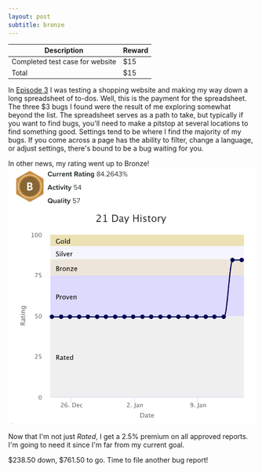 ```yaml
---
layout: post
subtitle: bronze
---
```


| Description | Reward |
|---|---|
| Completed test case for website | $15 |
| Total | $15 |

In [Episode 3](https://trobbierob.github.io/2022/12/29/test-or-flop-s1-e3.html) I was testing a shopping website and making my way down a long spreadsheet of to-dos. Well, this is the payment for the spreadsheet. The three $3 bugs I found were the result of me exploring somewhat beyond the list. The spreadsheet serves as a path to take, but typically if you want to find bugs, you'll need to make a pitstop at several locations to find something good. Settings tend to be where I find the majority of my bugs. If you come across a page has the ability to filter, change a language, or adjust settings, there's bound to be a bug waiting for you. 

In other news, my rating went up to Bronze!
![](/assets/blog/bronze_test_rating.png)

Now that I'm not just *Rated*, I get a 2.5% premium on all approved reports. I'm going to need it since I'm far from my current goal. 

$238.50 down, $761.50 to go. Time to file another bug report!